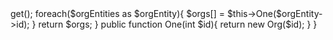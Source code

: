 <?php
namespace Clientedigital\Pipefy;

use Clientedigital\Pipefy\Graphql;
    
class Orgs
{
    public function All(){
        $orgs = [];
        $orgEntities = (new Graphql\Org\All())->get(); 
        foreach($orgEntities as $orgEntity){
            $orgs[] = $this->One($orgEntity->id);
        }
        return $orgs;
    }

    public function One(int $id){
        return new Org($id);
    }

} 
